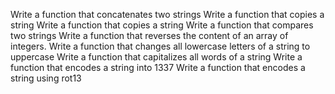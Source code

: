 
Write a function that concatenates two strings
Write a function that copies a string
Write a function that copies a string
Write a function that compares two strings
Write a function that reverses the content of an array of integers.
Write a function that changes all lowercase letters of a string to uppercase
Write a function that capitalizes all words of a string
Write a function that encodes a string into 1337
Write a function that encodes a string using rot13
